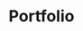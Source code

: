 ---
title: Portfolio
publicationDate: 2023-07-07
published: true
shortDescription: You are here!
url: https://github.com/PetrusTryb/trybisz.com
cover: /src/assets/projects/current-portfolio.png
---